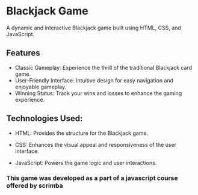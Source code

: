 # Blackjack Game
A dynamic and interactive Blackjack game built using HTML, CSS, and JavaScript.

## Features
- Classic Gameplay: Experience the thrill of the traditional Blackjack card game.
- User-Friendly Interface: Intuitive design for easy navigation and enjoyable gameplay.
- Winning Status: Track your wins and losses to enhance the gaming experience.

## Technologies Used:
- HTML: Provides the structure for the Blackjack game.
+ CSS: Enhances the visual appeal and responsiveness of the user interface.
* JavaScript: Powers the game logic and user interactions.


### This game was developed as a part of a javascript course offered by scrimba
